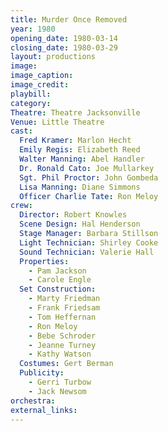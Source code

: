 ```yaml
---
title: Murder Once Removed
year: 1980
opening_date: 1980-03-14
closing_date: 1980-03-29
layout: productions
image:
image_caption:
image_credit:
playbill: 
category: 
Theatre: Theatre Jacksonville
Venue: Little Theatre
cast:
  Fred Kramer: Marlon Hecht
  Emily Regis: Elizabeth Reed
  Walter Manning: Abel Handler
  Dr. Ronald Cato: Joe Mullarkey
  Sgt. Phil Proctor: John Gombeda
  Lisa Manning: Diane Simmons
  Officer Charlie Tate: Ron Meloy
crew:
  Director: Robert Knowles
  Scene Design: Hal Henderson
  Stage Manager: Barbara Stillson
  Light Technician: Shirley Cooke
  Sound Technician: Valerie Hall
  Properties:
    - Pam Jackson
    - Carole Engle
  Set Construction:
    - Marty Friedman
    - Frank Friedsam
    - Tom Heffernan
    - Ron Meloy
    - Bebe Schroder
    - Jeanne Turney
    - Kathy Watson
  Costumes: Gert Berman
  Publicity:
    - Gerri Turbow
    - Jack Newsom
orchestra:
external_links:
---
```


